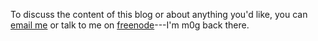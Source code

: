 To discuss the content of this blog or about anything you'd like, you
can [email me](mailto:hugo.mougard@gmail.com) or talk to me on
[freenode](https://webchat.freenode.net/)---I'm m0g back there.